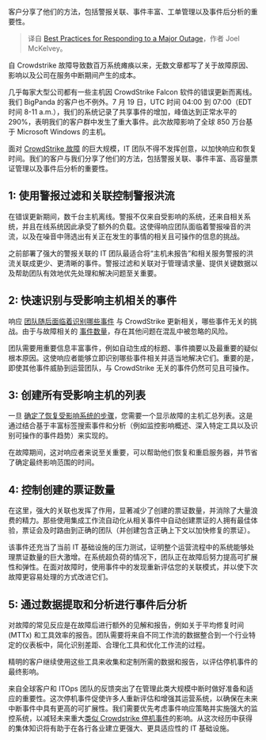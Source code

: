 
<!--
title: 应对重大中断的最佳实践
cover: https://cdn.thenewstack.io/media/2024/08/adae8bd2-outage.png
-->

客户分享了他们的方法，包括警报关联、事件丰富、工单管理以及事件后分析的重要性。

> 译自 [Best Practices for Responding to a Major Outage](https://thenewstack.io/best-practices-for-responding-to-a-major-outage/)，作者 Joel McKelvey。

自 Crowdstrike 故障导致数百万系统瘫痪以来，无数文章都写了关于故障原因、影响以及公司在服务中断期间产生的成本。

几乎每家大型公司都有一些主机因 CrowdStrike Falcon 软件的错误更新而离线。我们 BigPanda 的客户也不例外。7 月 19 日，UTC 时间 04:00 到 07:00（EDT 时间 8-11 a.m.），我们的系统记录了共享事件的增加，峰值达到正常水平的 290%，表明我们的客户群中发生了重大事件。此次故障影响了全球 850 万台基于 Microsoft Windows 的主机。

面对 [CrowdStrike 故障](https://thenewstack.io/7-urgent-lessons-from-the-crowdstrike-disaster/) 的巨大规模，IT 团队不得不发挥创意，以加快响应和恢复时间。我们的客户与我们分享了他们的方法，包括警报关联、事件丰富、高容量票证管理以及事件后分析的重要性。

## 1: 使用警报过滤和关联控制警报洪流

在错误更新期间，数千台主机离线。警报不仅来自受影响的系统，还来自相关系统，并且在线系统因此承受了额外的负载。这使得响应团队面临着警报噪音的洪流，以及在噪音中筛选出有关正在发生的事情的相关且可操作的信息的挑战。

之前部署了强大的警报关联的 IT 团队最适合将“主机未报告”和相关服务警报的洪流关联成更少、更清晰的事件。警报过滤和关联对于管理请求量、提供关键数据以及帮助团队有效地优先处理和解决问题至关重要。

## 2: 快速识别与受影响主机相关的事件

响应 [团队随后面临着识别哪些事件](https://thenewstack.io/what-can-incident-teams-learn-from-crisis-management/) 与 CrowdStrike 更新相关，哪些事件无关的挑战。由于与故障相关的 [事件数量](https://thenewstack.io/incident-response-is-shifting-left-closer-to-the-customer/)，存在其他问题在混乱中被忽略的风险。

团队需要用重要信息丰富事件，例如自动生成的标题、事件摘要以及最重要的疑似根本原因。这使响应者能够立即识别哪些事件相关并适当地解决它们。重要的是，即使其他事件威胁到运营团队，与 CrowdStrike 无关的事件仍然可见且可操作。

## 3: 创建所有受影响主机的列表

一旦 [确定了恢复受影响系统的步骤](https://support.microsoft.com/en-us/topic/kb5042421-crowdstrike-issue-impacting-windows-endpoints-causing-an-0x50-or-0x7e-error-message-on-a-blue-screen-b1c700e0-7317-4e95-aeee-5d67dd35b92f)，您需要一个显示故障的主机汇总列表。这是通过结合基于丰富标签搜索事件和分析（例如监控影响概述、深入特定工具以及识别可操作的事件趋势）来实现的。

在故障期间，这对响应者来说至关重要，可以帮助他们恢复和重启服务器，并节省了确定最终影响范围的时间。

## 4: 控制创建的票证数量

在这里，强大的关联也发挥了作用，显著减少了创建的票证数量，并消除了大量浪费的精力。那些使用集成工作流自动化从相关事件中自动创建票证的人拥有最佳体验，票证会及时路由到正确的团队（并创建包含正确上下文以加快修复的票证）。

该事件还充当了当前 IT 基础设施的压力测试，证明整个运营流程中的系统能够处理票证数量的巨大激增。在系统超负荷的情况下，团队正在故障后努力提高可扩展性和弹性。在面对故障时，使用事件中的发现重新评估您的关联模式，并以使下次故障更容易处理的方式改进它们。

## 5: 通过数据提取和分析进行事件后分析

对故障的常见反应是在故障后进行额外的见解和报告，例如关于平均修复时间 (MTTx) 和工具效率的报告。团队需要将来自不同工作流的数据整合到一个行业特定的仪表板中，简化识别差距、合理化工具和优化工作流的过程。

精明的客户继续使用这些工具来收集和定制所需的数据和报告，以评估停机事件的最终影响。

来自全球客户和 ITOps 团队的反馈突出了在管理此类大规模中断时做好准备和适应的重要性。这次停机事件促使许多人重新评估和增强其运营系统，以确保在未来中断事件中具有更高的可扩展性。我们需要优先考虑事件响应策略并实施强大的监控系统，以减轻未来重大[类似 Crowdstrike 停机事件](https://thenewstack.io/crowdstrike-outage-what-can-cloud-native-teach-us/)的影响。从这次经历中获得的集体知识将有助于在各行各业建立更强大、更具适应性的 IT 基础设施。
